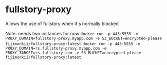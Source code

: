# fullstory-proxy

Allows the use of fullstory when it's normally blocked

Note: needs two instances for now
`docker run -p 443:5555 -e PROXY_DOMAIN=fullstory-proxy.myapp.com -e S3_BUCKET=encrypted-please fijimunkii/fullstory-proxy:latest`
`docker run -p 443:5555 -e PROXY_DOMAIN=rs.fullstory-proxy.myapp.com -e PROXY_TARGET=rs.fullstory.com -e S3_BUCKET=encrypted-please fijimunkii/fullstory-proxy:latest`
